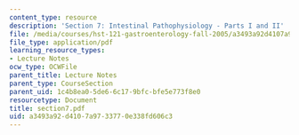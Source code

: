 ```yaml
---
content_type: resource
description: 'Section 7: Intestinal Pathophysiology - Parts I and II'
file: /media/courses/hst-121-gastroenterology-fall-2005/a3493a92d4107a9733770e338fd606c3_section7.pdf
file_type: application/pdf
learning_resource_types:
- Lecture Notes
ocw_type: OCWFile
parent_title: Lecture Notes
parent_type: CourseSection
parent_uid: 1c4b8ea0-5de6-6c17-9bfc-bfe5e773f8e0
resourcetype: Document
title: section7.pdf
uid: a3493a92-d410-7a97-3377-0e338fd606c3
---
```


